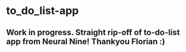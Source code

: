 # to_do_list-app

## Work in progress. Straight rip-off of to-do-list app from Neural Nine! Thankyou Florian :) 
